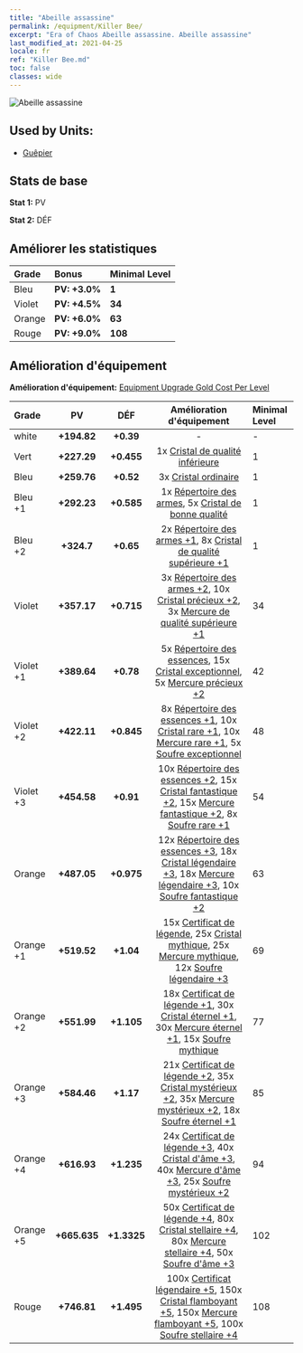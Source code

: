 ```yaml
---
title: "Abeille assassine"
permalink: /equipment/Killer Bee/
excerpt: "Era of Chaos Abeille assassine. Abeille assassine"
last_modified_at: 2021-04-25
locale: fr
ref: "Killer Bee.md"
toc: false
classes: wide
---
```


  ![Abeille assassine](/images/e/e_8084.png)

## Used by Units:

* [Guêpier](/fr/units/Waspwort/) 


## Stats de base
 **Stat 1:** PV

 **Stat 2:** DÉF

## Améliorer les statistiques

  |     Grade    |   Bonus | Minimal Level | 
  |:-------------|:--------|:--------------| 
  | Bleu | **PV: +3.0%** | **1** | 
  | Violet | **PV: +4.5%** | **34** | 
  | Orange | **PV: +6.0%** | **63** | 
  | Rouge | **PV: +9.0%** | **108** | 


## Amélioration d'équipement
 **Amélioration d'équipement:** [Equipment Upgrade Gold Cost Per Level](/equipment/EquipmentUpgradeCostPerLevel/) 

  |          Grade      | PV | DÉF | Amélioration d'équipement | Minimal Level |
  |:--------------------|:---------:|:---------:|:----------------:|:--------------|
  | white | **+194.82** | **+0.39** | - | - |
  | Vert | **+227.29** | **+0.455** | 1x [Cristal de qualité inférieure](/ItemsFR/mat_5/) | 1 |
  | Bleu | **+259.76** | **+0.52** | 3x [Cristal ordinaire](/ItemsFR/mat_11/) | 1 |
  | Bleu +1 | **+292.23** | **+0.585** | 1x [Répertoire des armes](/ItemsFR/mat_18/), 5x [Cristal de bonne qualité](/ItemsFR/mat_17/) | 1 |
  | Bleu +2 | **+324.7** | **+0.65** | 2x [Répertoire des armes +1](/ItemsFR/mat_25/), 8x [Cristal de qualité supérieure +1](/ItemsFR/mat_24/) | 1 |
  | Violet | **+357.17** | **+0.715** | 3x [Répertoire des armes +2](/ItemsFR/mat_32/), 10x [Cristal précieux +2](/ItemsFR/mat_31/), 3x [Mercure de qualité supérieure +1](/ItemsFR/mat_21/) | 34 |
  | Violet +1 | **+389.64** | **+0.78** | 5x [Répertoire des essences](/ItemsFR/mat_39/), 15x [Cristal exceptionnel](/ItemsFR/mat_38/), 5x [Mercure précieux +2](/ItemsFR/mat_28/) | 42 |
  | Violet +2 | **+422.11** | **+0.845** | 8x [Répertoire des essences +1](/ItemsFR/mat_46/), 10x [Cristal rare +1](/ItemsFR/mat_45/), 10x [Mercure rare +1](/ItemsFR/mat_42/), 5x [Soufre exceptionnel](/ItemsFR/mat_36/) | 48 |
  | Violet +3 | **+454.58** | **+0.91** | 10x [Répertoire des essences +2](/ItemsFR/mat_53/), 15x [Cristal fantastique +2](/ItemsFR/mat_52/), 15x [Mercure fantastique +2](/ItemsFR/mat_49/), 8x [Soufre rare +1](/ItemsFR/mat_43/) | 54 |
  | Orange | **+487.05** | **+0.975** | 12x [Répertoire des essences +3](/ItemsFR/mat_60/), 18x [Cristal légendaire +3](/ItemsFR/mat_59/), 18x [Mercure légendaire +3](/ItemsFR/mat_56/), 10x [Soufre fantastique +2](/ItemsFR/mat_50/) | 63 |
  | Orange +1 | **+519.52** | **+1.04** | 15x [Certificat de légende](/ItemsFR/mat_67/), 25x [Cristal mythique](/ItemsFR/mat_66/), 25x [Mercure mythique](/ItemsFR/mat_63/), 12x [Soufre légendaire +3](/ItemsFR/mat_57/) | 69 |
  | Orange +2 | **+551.99** | **+1.105** | 18x [Certificat de légende +1](/ItemsFR/mat_74/), 30x [Cristal éternel +1](/ItemsFR/mat_73/), 30x [Mercure éternel +1](/ItemsFR/mat_70/), 15x [Soufre mythique](/ItemsFR/mat_64/) | 77 |
  | Orange +3 | **+584.46** | **+1.17** | 21x [Certificat de légende +2](/ItemsFR/mat_81/), 35x [Cristal mystérieux +2](/ItemsFR/mat_80/), 35x [Mercure mystérieux +2](/ItemsFR/mat_77/), 18x [Soufre éternel +1](/ItemsFR/mat_71/) | 85 |
  | Orange +4 | **+616.93** | **+1.235** | 24x [Certificat de légende +3](/ItemsFR/mat_88/), 40x [Cristal d'âme +3](/ItemsFR/mat_87/), 40x [Mercure d'âme +3](/ItemsFR/mat_84/), 25x [Soufre mystérieux +2](/ItemsFR/mat_78/) | 94 |
  | Orange +5 | **+665.635** | **+1.3325** | 50x [Certificat de légende +4](/ItemsFR/mat_95/), 80x [Cristal stellaire +4](/ItemsFR/mat_94/), 80x [Mercure stellaire +4](/ItemsFR/mat_91/), 50x [Soufre d'âme +3](/ItemsFR/mat_85/) | 102 |
  | Rouge | **+746.81** | **+1.495** | 100x [Certificat légendaire +5](/ItemsFR/mat_102/), 150x [Cristal flamboyant +5](/ItemsFR/mat_101/), 150x [Mercure flamboyant +5](/ItemsFR/mat_98/), 100x [Soufre stellaire +4](/ItemsFR/mat_92/) | 108 |

